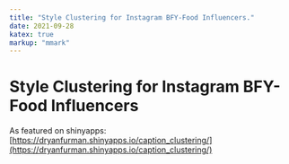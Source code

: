 ```yaml
---
title: "Style Clustering for Instagram BFY-Food Influencers."
date: 2021-09-28
katex: true
markup: "mmark"
---
```


# Style Clustering for Instagram BFY-Food Influencers

As featured on shinyapps: [https://dryanfurman.shinyapps.io/caption_clustering/](https://dryanfurman.shinyapps.io/caption_clustering/)
